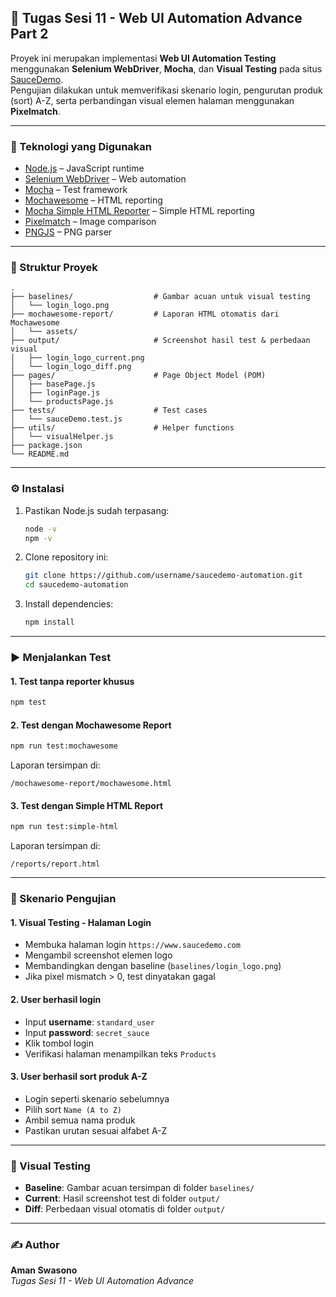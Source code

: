 ## 🧪 Tugas Sesi 11 - Web UI Automation Advance Part 2

Proyek ini merupakan implementasi **Web UI Automation Testing** menggunakan **Selenium WebDriver**, **Mocha**, dan **Visual Testing** pada situs [SauceDemo](https://www.saucedemo.com/).  
Pengujian dilakukan untuk memverifikasi skenario login, pengurutan produk (sort) A-Z, serta perbandingan visual elemen halaman menggunakan **Pixelmatch**.

---

### 📌 Teknologi yang Digunakan
- [Node.js](https://nodejs.org/) – JavaScript runtime
- [Selenium WebDriver](https://www.selenium.dev/) – Web automation
- [Mocha](https://mochajs.org/) – Test framework
- [Mochawesome](https://www.npmjs.com/package/mochawesome) – HTML reporting
- [Mocha Simple HTML Reporter](https://www.npmjs.com/package/mocha-simple-html-reporter) – Simple HTML reporting
- [Pixelmatch](https://www.npmjs.com/package/pixelmatch) – Image comparison
- [PNGJS](https://www.npmjs.com/package/pngjs) – PNG parser

---

### 📂 Struktur Proyek
```
.
├── baselines/                  # Gambar acuan untuk visual testing
│   └── login_logo.png
├── mochawesome-report/         # Laporan HTML otomatis dari Mochawesome
│   └── assets/
├── output/                     # Screenshot hasil test & perbedaan visual
│   ├── login_logo_current.png
│   └── login_logo_diff.png
├── pages/                      # Page Object Model (POM)
│   ├── basePage.js
│   ├── loginPage.js
│   └── productsPage.js
├── tests/                      # Test cases
│   └── sauceDemo.test.js
├── utils/                      # Helper functions
│   └── visualHelper.js
├── package.json
└── README.md
```

---

### ⚙️ Instalasi
1. Pastikan Node.js sudah terpasang:
   ```bash
   node -v
   npm -v
   ```
2. Clone repository ini:
   ```bash
   git clone https://github.com/username/saucedemo-automation.git
   cd saucedemo-automation
   ```
3. Install dependencies:
   ```bash
   npm install
   ```

---

### ▶️ Menjalankan Test
#### 1. Test tanpa reporter khusus
```bash
npm test
```

#### 2. Test dengan **Mochawesome Report**
```bash
npm run test:mochawesome
```
Laporan tersimpan di:
```
/mochawesome-report/mochawesome.html
```

#### 3. Test dengan **Simple HTML Report**
```bash
npm run test:simple-html
```
Laporan tersimpan di:
```
/reports/report.html
```

---

### 🧪 Skenario Pengujian
#### 1. **Visual Testing - Halaman Login**
- Membuka halaman login `https://www.saucedemo.com`
- Mengambil screenshot elemen logo
- Membandingkan dengan baseline (`baselines/login_logo.png`)
- Jika pixel mismatch > 0, test dinyatakan gagal

#### 2. **User berhasil login**
- Input **username**: `standard_user`
- Input **password**: `secret_sauce`
- Klik tombol login
- Verifikasi halaman menampilkan teks `Products`

#### 3. **User berhasil sort produk A-Z**
- Login seperti skenario sebelumnya
- Pilih sort `Name (A to Z)`
- Ambil semua nama produk
- Pastikan urutan sesuai alfabet A-Z

---

### 📸 Visual Testing
- **Baseline**: Gambar acuan tersimpan di folder `baselines/`
- **Current**: Hasil screenshot test di folder `output/`
- **Diff**: Perbedaan visual otomatis di folder `output/`

---

### ✍️ Author
**Aman Swasono**  
_Tugas Sesi 11 - Web UI Automation Advance_
